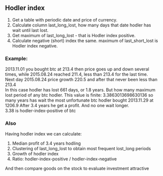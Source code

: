 ## Hodler index
1. Get a table with periodic date and price of currency.   
2. Calculate column last_long_lost, how many days that date hodler has wait until last lost.   
3. Get maximum of last_long_lost - that is Hodler index positive.   
4. Calculate negative (short) index the same. maximum of last_short_lost is Hodler index negative.   
   
### Example: 
2013.11.01 you bought btc at 213.4 then price goes up and down several times, while 2015.08.24 reached 211.4, less than 213.4 for the last time.   
Next day 2015.08.24 price growth 220.5 and after that never been less than 213.4   
In this case hodler has lost 661 days, or 1.8 years. But how many maximum lost period of any btc hodler. This value is finite: 3.3863013698630136 so many years has wait the most unfortunate btc hodler bought 2013.11.29 at 1206.9 After 3.4 years he get a profit. And no one wait longer.   
3.38 is hodler-index-positive of btc

### Also
Having hodler index we can calculate:
1. Median profit of 3.4 years hodling
2. Clustering of last_long_lost to obtain most frequent lost_long periods
3. Growth of hodler index
4. Ratio: hodler-index-positive / hodler-index-negative   
   
And then compare goods on the stock to evaluate investment attractive
